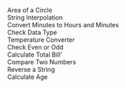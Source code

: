Area of a Circle
<br>
String Interpolation
<br>
Convert Minutes to Hours and Minutes
<br>
Check Data Type
<br>
Temperature Converter
<br>
Check Even or Odd
<br>
Calculate Total Bill'
<br>
Compare Two Numbers
<br>
Reverse a String
<br>
Calculate Age
